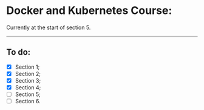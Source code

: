 # Docker and Kubernetes Course:

Currently at the start of section 5.

---
## To do:

* [x] Section 1;
* [x] Section 2;
* [x] Section 3;
* [x] Section 4;
* [ ] Section 5;
* [ ] Section 6.
